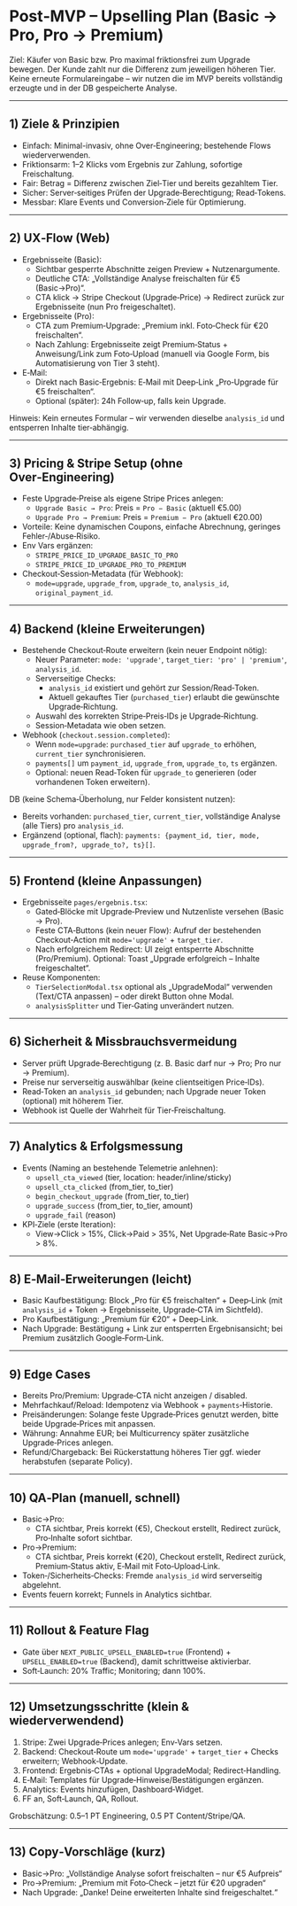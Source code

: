 # Post‑MVP – Upselling Plan (Basic → Pro, Pro → Premium)

Ziel: Käufer von Basic bzw. Pro maximal friktionsfrei zum Upgrade bewegen. Der Kunde zahlt nur die Differenz zum jeweiligen höheren Tier. Keine erneute Formulareingabe – wir nutzen die im MVP bereits vollständig erzeugte und in der DB gespeicherte Analyse.

---

## 1) Ziele & Prinzipien
- Einfach: Minimal-invasiv, ohne Over‑Engineering; bestehende Flows wiederverwenden.
- Friktionsarm: 1–2 Klicks vom Ergebnis zur Zahlung, sofortige Freischaltung.
- Fair: Betrag = Differenz zwischen Ziel‑Tier und bereits gezahltem Tier.
- Sicher: Server‑seitiges Prüfen der Upgrade‑Berechtigung; Read‑Tokens.
- Messbar: Klare Events und Conversion‑Ziele für Optimierung.

---

## 2) UX‑Flow (Web)
- Ergebnisseite (Basic):
  - Sichtbar gesperrte Abschnitte zeigen Preview + Nutzenargumente.
  - Deutliche CTA: „Vollständige Analyse freischalten für €5 (Basic→Pro)“.
  - CTA klick → Stripe Checkout (Upgrade‑Price) → Redirect zurück zur Ergebnisseite (nun Pro freigeschaltet).
- Ergebnisseite (Pro):
  - CTA zum Premium‑Upgrade: „Premium inkl. Foto‑Check für €20 freischalten“.
  - Nach Zahlung: Ergebnisseite zeigt Premium‑Status + Anweisung/Link zum Foto‑Upload (manuell via Google Form, bis Automatisierung von Tier 3 steht).
- E‑Mail:
  - Direkt nach Basic‑Ergebnis: E‑Mail mit Deep‑Link „Pro‑Upgrade für €5 freischalten“.
  - Optional (später): 24h Follow‑up, falls kein Upgrade.

Hinweis: Kein erneutes Formular – wir verwenden dieselbe `analysis_id` und entsperren Inhalte tier‑abhängig.

---

## 3) Pricing & Stripe Setup (ohne Over‑Engineering)
- Feste Upgrade‑Preise als eigene Stripe Prices anlegen:
  - `Upgrade Basic → Pro`: Preis = `Pro − Basic` (aktuell €5.00)
  - `Upgrade Pro → Premium`: Preis = `Premium − Pro` (aktuell €20.00)
- Vorteile: Keine dynamischen Coupons, einfache Abrechnung, geringes Fehler‑/Abuse‑Risiko.
- Env Vars ergänzen:
  - `STRIPE_PRICE_ID_UPGRADE_BASIC_TO_PRO`
  - `STRIPE_PRICE_ID_UPGRADE_PRO_TO_PREMIUM`
- Checkout‑Session‑Metadata (für Webhook):
  - `mode=upgrade`, `upgrade_from`, `upgrade_to`, `analysis_id`, `original_payment_id`.

---

## 4) Backend (kleine Erweiterungen)
- Bestehende Checkout‑Route erweitern (kein neuer Endpoint nötig):
  - Neuer Parameter: `mode: 'upgrade'`, `target_tier: 'pro' | 'premium'`, `analysis_id`.
  - Serverseitige Checks:
    - `analysis_id` existiert und gehört zur Session/Read‑Token.
    - Aktuell gekauftes Tier (`purchased_tier`) erlaubt die gewünschte Upgrade‑Richtung.
  - Auswahl des korrekten Stripe‑Preis‑IDs je Upgrade‑Richtung.
  - Session‑Metadata wie oben setzen.
- Webhook (`checkout.session.completed`):
  - Wenn `mode=upgrade`: `purchased_tier` auf `upgrade_to` erhöhen, `current_tier` synchronisieren.
  - `payments[]` um `payment_id`, `upgrade_from`, `upgrade_to`, `ts` ergänzen.
  - Optional: neuen Read‑Token für `upgrade_to` generieren (oder vorhandenen Token erweitern).

DB (keine Schema‑Überholung, nur Felder konsistent nutzen):
- Bereits vorhanden: `purchased_tier`, `current_tier`, vollständige Analyse (alle Tiers) pro `analysis_id`.
- Ergänzend (optional, flach): `payments: {payment_id, tier, mode, upgrade_from?, upgrade_to?, ts}[]`.

---

## 5) Frontend (kleine Anpassungen)
- Ergebnisseite `pages/ergebnis.tsx`:
  - Gated‑Blöcke mit Upgrade‑Preview und Nutzenliste versehen (Basic → Pro).
  - Feste CTA‑Buttons (kein neuer Flow): Aufruf der bestehenden Checkout‑Action mit `mode='upgrade'` + `target_tier`.
  - Nach erfolgreichem Redirect: UI zeigt entsperrte Abschnitte (Pro/Premium). Optional: Toast „Upgrade erfolgreich – Inhalte freigeschaltet“.
- Reuse Komponenten:
  - `TierSelectionModal.tsx` optional als „UpgradeModal“ verwenden (Text/CTA anpassen) – oder direkt Button ohne Modal.
  - `analysisSplitter` und Tier‑Gating unverändert nutzen.

---

## 6) Sicherheit & Missbrauchsvermeidung
- Server prüft Upgrade‑Berechtigung (z. B. Basic darf nur → Pro; Pro nur → Premium).
- Preise nur serverseitig auswählbar (keine clientseitigen Price‑IDs).
- Read‑Token an `analysis_id` gebunden; nach Upgrade neuer Token (optional) mit höherem Tier.
- Webhook ist Quelle der Wahrheit für Tier‑Freischaltung.

---

## 7) Analytics & Erfolgsmessung
- Events (Naming an bestehende Telemetrie anlehnen):
  - `upsell_cta_viewed` (tier, location: header/inline/sticky)
  - `upsell_cta_clicked` (from_tier, to_tier)
  - `begin_checkout_upgrade` (from_tier, to_tier)
  - `upgrade_success` (from_tier, to_tier, amount)
  - `upgrade_fail` (reason)
- KPI‑Ziele (erste Iteration):
  - View→Click > 15%, Click→Paid > 35%, Net Upgrade‑Rate Basic→Pro > 8%.

---

## 8) E‑Mail‑Erweiterungen (leicht)
- Basic Kaufbestätigung: Block „Pro für €5 freischalten“ + Deep‑Link (mit `analysis_id` + Token → Ergebnisseite, Upgrade‑CTA im Sichtfeld).
- Pro Kaufbestätigung: „Premium für €20“ + Deep‑Link.
- Nach Upgrade: Bestätigung + Link zur entsperrten Ergebnisansicht; bei Premium zusätzlich Google‑Form‑Link.

---

## 9) Edge Cases
- Bereits Pro/Premium: Upgrade‑CTA nicht anzeigen / disabled.
- Mehrfachkauf/Reload: Idempotenz via Webhook + `payments`‑Historie.
- Preisänderungen: Solange feste Upgrade‑Prices genutzt werden, bitte beide Upgrade‑Prices mit anpassen.
- Währung: Annahme EUR; bei Multicurrency später zusätzliche Upgrade‑Prices anlegen.
- Refund/Chargeback: Bei Rückerstattung höheres Tier ggf. wieder herabstufen (separate Policy).

---

## 10) QA‑Plan (manuell, schnell)
- Basic→Pro:
  - CTA sichtbar, Preis korrekt (€5), Checkout erstellt, Redirect zurück, Pro‑Inhalte sofort sichtbar.
- Pro→Premium:
  - CTA sichtbar, Preis korrekt (€20), Checkout erstellt, Redirect zurück, Premium‑Status aktiv, E‑Mail mit Foto‑Upload‑Link.
- Token‑/Sicherheits‑Checks: Fremde `analysis_id` wird serverseitig abgelehnt.
- Events feuern korrekt; Funnels in Analytics sichtbar.

---

## 11) Rollout & Feature Flag
- Gate über `NEXT_PUBLIC_UPSELL_ENABLED=true` (Frontend) + `UPSELL_ENABLED=true` (Backend), damit schrittweise aktivierbar.
- Soft‑Launch: 20% Traffic; Monitoring; dann 100%.

---

## 12) Umsetzungsschritte (klein & wiederverwendend)
1) Stripe: Zwei Upgrade‑Prices anlegen; Env‑Vars setzen.
2) Backend: Checkout‑Route um `mode='upgrade'` + `target_tier` + Checks erweitern; Webhook‑Update.
3) Frontend: Ergebnis‑CTAs + optional UpgradeModal; Redirect‑Handling.
4) E‑Mail: Templates für Upgrade‑Hinweise/Bestätigungen ergänzen.
5) Analytics: Events hinzufügen, Dashboard‑Widget.
6) FF an, Soft‑Launch, QA, Rollout.

Grobschätzung: 0.5–1 PT Engineering, 0.5 PT Content/Stripe/QA.

---

## 13) Copy‑Vorschläge (kurz)
- Basic→Pro: „Vollständige Analyse sofort freischalten – nur €5 Aufpreis“
- Pro→Premium: „Premium mit Foto‑Check – jetzt für €20 upgraden“
- Nach Upgrade: „Danke! Deine erweiterten Inhalte sind freigeschaltet.“

